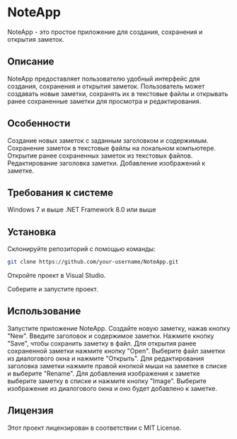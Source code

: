 # NoteApp
NoteApp - это простое приложение для создания, сохранения и открытия заметок.

## Описание
NoteApp предоставляет пользователю удобный интерфейс для создания, сохранения и открытия заметок. Пользователь может создавать новые заметки, сохранять их в текстовые файлы и открывать ранее сохраненные заметки для просмотра и редактирования.

## Особенности
Создание новых заметок с заданным заголовком и содержимым.
Сохранение заметок в текстовые файлы на локальном компьютере.
Открытие ранее сохраненных заметок из текстовых файлов.
Редактирование заголовка заметки.
Добавление изображений к заметке.

## Требования к системе
Windows 7 и выше
.NET Framework 8.0 или выше

## Установка
Склонируйте репозиторий с помощью команды:
```bash
git clone https://github.com/your-username/NoteApp.git
```
Откройте проект в Visual Studio.

Соберите и запустите проект.

## Использование
Запустите приложение NoteApp.
Создайте новую заметку, нажав кнопку "New".
Введите заголовок и содержимое заметки.
Нажмите кнопку "Save", чтобы сохранить заметку в файл.
Для открытия ранее сохраненной заметки нажмите кнопку "Open".
Выберите файл заметки из диалогового окна и нажмите "Открыть".
Для редактирования заголовка заметки нажмите правой кнопкой мыши на заметке в списке и выберите "Rename".
Для добавления изображения к заметке выберите заметку в списке и нажмите кнопку "Image". Выберите изображение из диалогового окна и оно будет добавлено к заметке.

## Лицензия
Этот проект лицензирован в соответствии с MIT License.
